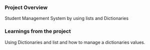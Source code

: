 ### Project Overview

 Student Management System by using lists and Dictionaries


### Learnings from the project

 Using Dictionaries and list and how to manage a dictionaries values.


